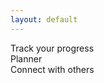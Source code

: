 ```yaml
---
layout: default
---
```



<div class=".container-fluid"> 
  <div class="row">
    <div class="col-sm">
      Track your progress
    </div>
    <div class="col-sm">
      Planner 
    </div>
    <div class="col-sm">
      Connect with others 
    </div>
  </div>
</div> 

